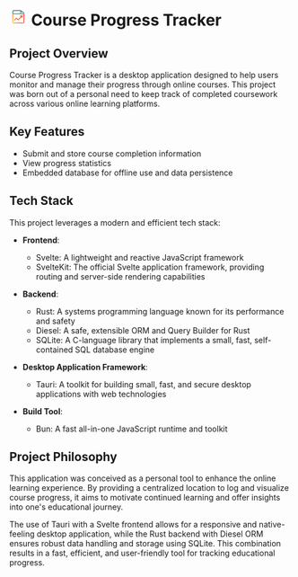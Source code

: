 # ![Icon](/src-tauri/icons/32x32.png) Course Progress Tracker

## Project Overview

Course Progress Tracker is a desktop application designed to help users monitor and manage their progress through online courses. This project was born out of a personal need to keep track of completed coursework across various online learning platforms.

## Key Features

- Submit and store course completion information
- View progress statistics
- Embedded database for offline use and data persistence

## Tech Stack

This project leverages a modern and efficient tech stack:

- **Frontend**: 
  - Svelte: A lightweight and reactive JavaScript framework
  - SvelteKit: The official Svelte application framework, providing routing and server-side rendering capabilities

- **Backend**:
  - Rust: A systems programming language known for its performance and safety
  - Diesel: A safe, extensible ORM and Query Builder for Rust
  - SQLite: A C-language library that implements a small, fast, self-contained SQL database engine

- **Desktop Application Framework**:
  - Tauri: A toolkit for building small, fast, and secure desktop applications with web technologies

- **Build Tool**:
  - Bun: A fast all-in-one JavaScript runtime and toolkit

## Project Philosophy

This application was conceived as a personal tool to enhance the online learning experience. By providing a centralized location to log and visualize course progress, it aims to motivate continued learning and offer insights into one's educational journey.

The use of Tauri with a Svelte frontend allows for a responsive and native-feeling desktop application, while the Rust backend with Diesel ORM ensures robust data handling and storage using SQLite. This combination results in a fast, efficient, and user-friendly tool for tracking educational progress.